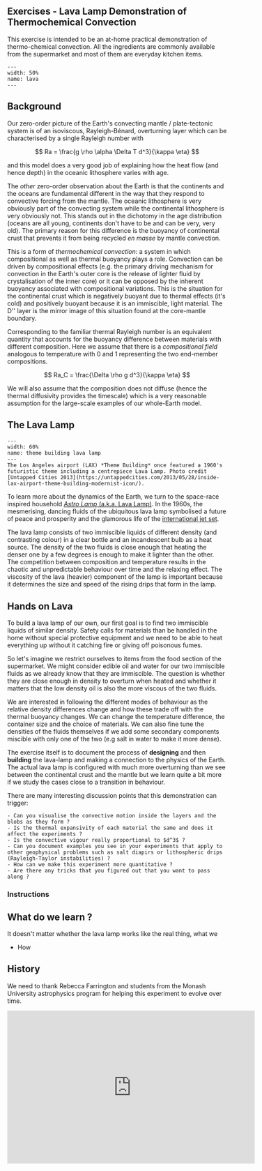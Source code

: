 ## Exercises - Lava Lamp Demonstration of Thermochemical Convection

This exercise is intended to be an at-home practical demonstration of thermo-chemical convection. All the ingredients are commonly available from the supermarket and most of them are everyday kitchen items. 

```{figure} Figures/LavaLamp/LavaCoffee.png
---
width: 50%
name: lava 
---
```

## Background

Our zero-order picture of the Earth's convecting mantle / plate-tectonic system is of an isoviscous, Rayleigh-Bénard, overturning layer which can be characterised by a single Rayleigh number with

$$
Ra = \frac{g \rho \alpha \Delta T d^3}{\kappa \eta}
$$ 

and this model does a very good job of explaining how the heat flow (and hence depth) in the oceanic lithosphere varies with age. 

The *other* zero-order observation about the Earth is that the continents and the oceans are fundamental different in the way that they respond to convective forcing from the mantle. The oceanic lithosphere is very obviously part of the convecting system while the continental lithosphere is very obviously not. This stands out in the dichotomy in the age distribution (oceans are all young, continents don't have to be and can be very, very old). The primary reason for this difference is the buoyancy of continental crust that prevents it from being recycled *en masse* by mantle convection. 

This is a form of *thermochemical convection*: a system in which compositional as well as thermal buoyancy plays a role. Convection can be driven by compositional effects (e.g. the primary driving mechanism for convection in the Earth's outer core is the release of lighter fluid by crystalisation of the inner core) or it can be opposed by the inherent buoyancy associated with compositional variations. This is the situation for the continental crust which is negatively buoyant due to thermal effects (it's cold) and positively buoyant because it is an immiscible, light material. The D'' layer is the mirror image of this situation found at the core-mantle boundary.

Corresponding to the familiar thermal Rayleigh number is an equivalent quantity that accounts for the  buoyancy difference between materials with different composition. Here we assume that there is a *compositional field* analogous to temperature with 0 and 1 representing the two end-member compositions. 

$$
    Ra_C = \frac{\Delta \rho g d^3}{\kappa \eta}
$$

We will also assume that the composition does not diffuse (hence the thermal diffusivity provides the timescale) which is a very reasonable assumption for the large-scale examples of our whole-Earth model.

## The Lava Lamp


```{figure} Figures/LavaLamp/LAX-Airport-Theme-Building-Architecture-William-Pereira-Charles-Luckman-Lavalamp-6.jpg
---
width: 60%
name: theme building lava lamp 
---
The Los Angeles airport (LAX) *Theme Building* once featured a 1960's futuristic theme including a centrepiece Lava Lamp. Photo credit [Untapped Cities 2013](https://untappedcities.com/2013/05/28/inside-lax-airport-theme-building-modernist-icon/).
```

To learn more about the dynamics of the Earth, we turn to the space-race inspired household [*Astro Lamp* (a.k.a. Lava Lamp)](https://www.mathmos.com.au/home.php). In the 1960s, the mesmerising, dancing fluids of the ubiquitous lava lamp symbolised a future of peace and prosperity and the glamorous life of the [international jet set](https://untappedcities.com/2013/05/28/inside-lax-airport-theme-building-modernist-icon/). 


The lava lamp consists of two immiscible liquids of different density (and contrasting colour) in a clear bottle and an incandescent bulb as a heat source. The density of the two fluids is close enough that heating the denser one by a few degrees is enough to make it lighter than the other. The competition between composition and temperature results in the chaotic and unpredictable behaviour over time and the relaxing effect. The viscosity of the lava (heavier) component of the lamp is important because it determines the size and speed of the rising drips that form in the lamp. 


## Hands on Lava

To build a lava lamp of our own, our first goal is to find two immiscible liquids of similar density. Safety calls for materials than be handled in the home without special protective equipment and we need to be able to heat everything up without it catching fire or giving off poisonous fumes.

So let's imagine we restrict ourselves to items from the food section of the supermarket. We might consider edible oil and water for our two immiscible fluids as we already know that they are immiscible. The question is whether they are close enough in density to overturn when heated and whether it matters that the low density oil is also the more viscous of the two fluids.

We are interested in following the different modes of behaviour as the relative density differences change and how these trade off with the thermal buoyancy changes. We can change the temperature difference, the container size and the choice of materials. We can also fine tune the densities of the fluids themselves if we add some secondary components miscible with only one of the two (e.g salt in water to make it more dense).

The exercise itself is to document the process of **designing** and then **building** the lava-lamp and making a connection to the physics of the Earth. The actual lava lamp is configured with much more overturning than we see between the continental crust and the mantle but we learn quite a bit more if we study the cases close to a transition in behaviour. 

There are many interesting discussion points that this demonstration can trigger:

    - Can you visualise the convective motion inside the layers and the blobs as they form ?
    - Is the thermal expansivity of each material the same and does it affect the experiments ?
    - Is the convective vigour really proportional to $d^3$ ?  
    - Can you document examples you see in your experiments that apply to other geophysical problems such as salt diapirs or lithospheric drips (Rayleigh-Taylor instabilities) ? 
    - How can we make this experiment more quantitative ?
    - Are there any tricks that you figured out that you want to pass along ?


### Instructions




## What do we learn ?

It doesn't matter whether the lava lamp works like the real thing, what we 

  - How 


## History

We need to thank Rebecca Farrington and students from the Monash University astrophysics program for helping this experiment to evolve over time. 


<iframe src="https://widgets.figshare.com/articles/811913/embed?show_title=1" width="568" height="351" allowfullscreen frameborder="0"></iframe>


<!--
::::{admonition} Q1 - How to create a question

Suppose you want to create a series of textbook style questions for your jupyterbook. 
The goal might be just to have a bunch of questions to choose from or it may be that you would 
like to release a worksheet.

Try using a general jupyterbook admonition to create a question card and see if that works for you.

::::
-->
